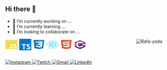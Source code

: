 ## Hi there 👋

- 🔭 I’m currently working on ...
- 🌱 I’m currently learning ...
- 👯 I’m looking to collaborate on ...

<div style="display: inline_block">
    <img align="center" alt="Rafa-3s" height="30" width="40" src="https://raw.githubusercontent.com/devicons/devicon/master/icons/javascript/javascript-plain.svg">
    <img align="center" alt="Rafa-Ts" height="38" width="40" src="https://raw.githubusercontent.com/devicons/devicon/master/icons/typescript/typescript-plain.svg">
    <img align="center" alt="Rafa-CSS" height="30" width="40" src="https://raw.githubusercontent.com/devicons/devicon/master/icons/css3/css3-original.svg">
    <img align="center" alt="Rafa-React" height="30" width="40" src="https://raw.githubusercontent.com/devicons/devicon/master/icons/react/react-original.svg">
    <img align="center" alt="Rafa-HTML" height="30" width="40" src="https://raw.githubusercontent.com/devicons/devicon/master/icons/html5/html5-original.svg">
    <img align="center" alt="Rafa-Csharp" height="30" width="40" src="https://raw.githubusercontent.com/devicons/devicon/master/icons/csharp/csharp-original.svg">
    <img align="right" alt="Rafa-yoda" src="https://cdn.discordapp.com/attachments/795358919417397249/825430589581688872/hi.gif">
</div>

##

<div>
    <a href="https://www.instagram.com/evertonwesley10" target="_blank">
        <img src="https://img.shields.io/badge/-Instagram-0077B5?style=for-the-badge&logo=instagram&logoColor=white" alt="Instagram">
    </a>
    <a href="https://www.twitch.tv/subtrone" target="_blank">
        <img src="https://img.shields.io/badge/Twitch-0077B5?style=for-the-badge&logo=twitch&logoColor=white" alt="Twitch">
    </a>
    <a href="cst.evertonwesley@gmail.com">
        <img src="https://img.shields.io/badge/-Gmail-0077B5?style=for-the-badge&logo=gmail&logoColor=white" alt="Gmail">
    </a>
    <a href="https://www.linkedin.com/in/everton-w-5a0a79317/" target="_blank">
        <img src="https://img.shields.io/badge/-LinkedIn-0077B5?style=for-the-badge&logo=linkedin&logoColor=white" alt="LinkedIn">
    </a>
</div>
